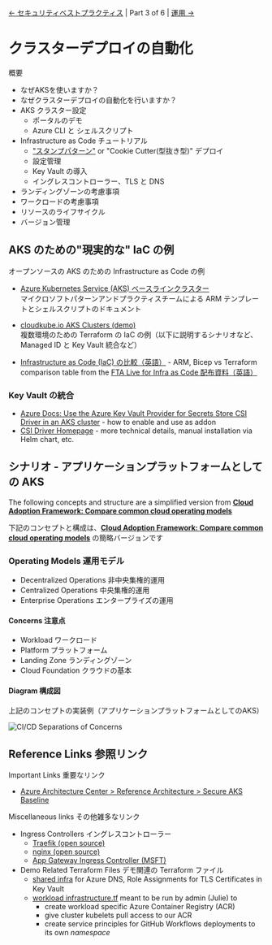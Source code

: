 
[&larr; セキュリティベストプラクティス](./2-security-best-practices.md) | Part 3 of 6 | [運用 &rarr;](./4-operations.md)

# クラスターデプロイの自動化

概要

- なぜAKSを使いますか？
- なぜクラスターデプロイの自動化を行いますか？
- AKS クラスター設定
  - ポータルのデモ
  - Azure CLI と シェルスクリプト
- Infrastructure as Code チュートリアル
  - ["スタンプパターン"](https://docs.microsoft.com/azure/architecture/patterns/deployment-stamp) or "Cookie Cutter(型抜き型)" デプロイ
  - 設定管理
  - Key Vault の導入
  - イングレスコントローラー、TLS と DNS
- ランディングゾーンの考慮事項
- ワークロードの考慮事項
- リソースのライフサイクル
- バージョン管理
 
## AKS のための"現実的な" IaC の例

オープンソースの AKS のための Infrastructure as Code の例

- [Azure Kubernetes Service (AKS) ベースラインクラスター](https://github.com/mspnp/aks-baseline/)  
  マイクロソフトパターンアンドプラクティスチームによる ARM テンプレートとシェルスクリプトのドキュメント
  
- [cloudkube.io AKS Clusters (demo)](https://github.com/julie-ng/cloudkube-aks-clusters)  
  複数環境のための Terraform の IaC の例（以下に説明するシナリオなど、 Managed ID と Key Vault  統合など）

- [Infrastructure as Code (IaC) の比較（英語）](https://github.com/Azure/FTALive-Sessions/tree/main/content/devops/cicd-infra#infrastructure-as-code-iac-comparison) - ARM, Bicep vs Terraform comparison table from the [FTA Live for Infra as Code 配布資料（英語）](https://github.com/Azure/FTALive-Sessions/tree/main/content/devops/cicd-infra#infrastructure-as-code-iac-comparison)

### Key Vault の統合

- [Azure Docs: Use the Azure Key Vault Provider for Secrets Store CSI Driver in an AKS cluster](https://docs.microsoft.com/azure/aks/csi-secrets-store-driver) - how to enable and use as addon
- [CSI Driver Homepage](https://azure.github.io/secrets-store-csi-driver-provider-azure/docs/) - more technical details, manual installation via Helm chart, etc.

## シナリオ - アプリケーションプラットフォームとしての AKS

The following concepts and structure are a simplified version from **[Cloud Adoption Framework: Compare common cloud operating models](https://docs.microsoft.com/en-us/azure/cloud-adoption-framework/operating-model/compare)**

下記のコンセプトと構成は、**[Cloud Adoption Framework: Compare common cloud operating models](https://docs.microsoft.com/en-us/azure/cloud-adoption-framework/operating-model/compare)** の簡略バージョンです

### Operating Models 運用モデル

- Decentralized Operations 非中央集権的運用
- Centralized Operations 中央集権的運用
- Enterprise Operations エンタープライズの運用

#### Concerns 注意点

- Workload ワークロード
- Platform プラットフォーム
- Landing Zone ランディングゾーン
- Cloud Foundation クラウドの基本

#### Diagram 構成図

上記のコンセプトの実装例（アプリケーションプラットフォームとしてのAKS）

![CI/CD Separations of Concerns](../images/cicd-separation-of-concerns.png)

## Reference Links 参照リンク

Important Links 重要なリンク

- [Azure Architecture Center >  Reference Architecture > Secure AKS Baseline](https://docs.microsoft.com/azure/architecture/reference-architectures/containers/aks/secure-baseline-aks)

Miscellaneous links その他雑多なリンク

- Ingress Controllers イングレスコントローラー
  - [Traefik (open source)](https://doc.traefik.io/traefik/providers/kubernetes-ingress/)
  - [nginx (open source)](https://kubernetes.github.io/ingress-nginx/)
  - [App Gateway Ingress Controller (MSFT)](https://docs.microsoft.com/en-us/azure/application-gateway/ingress-controller-overview)
- Demo Related Terraform Files デモ関連の Terraform ファイル
  - [shared infra](https://github.com/julie-ng/cloudkube-shared-infra) for Azure DNS, Role Assignments for TLS Certificates in Key Vault 
  　
  - [workload infrastructure.tf](https://github.com/julie-ng/cloud-architecture-review/blob/main/infrastructure.tf) meant to be run by admin (Julie) to
    - create workload specific Azure Container Registry (ACR)
    - give cluster kubelets pull access to our ACR
    - create service principles for GitHub Workflows deployments to its own *namespace*
